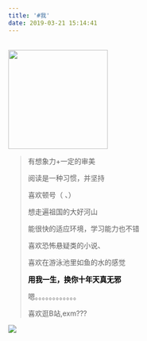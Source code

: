 ```yaml
---
title: '#我'
date: 2019-03-21 15:14:41
---
```

<br>
<img src="https://avatars3.githubusercontent.com/u/21211456"  style="height:200px;width:200px"/>
<blockquote class="blockquote-center">
有想象力+一定的审美

阅读是一种习惯，并坚持

喜欢顿号（ 、）

想走遍祖国的大好河山

能很快的适应环境，学习能力也不错

喜欢恐怖悬疑类的小说、

喜欢在游泳池里如鱼的水的感觉

<font style="font-size:1.5vw;color:#000">**用我一生，换你十年天真无邪**</font>

嗯。。。。。。。。。。。。

喜欢逛B站,exm???
</blockquote>



<img src="http://deerway.oss-cn-beijing.aliyuncs.com/hexoBlog/LrbfNhtq-TM.jpg" class="full-image" />


